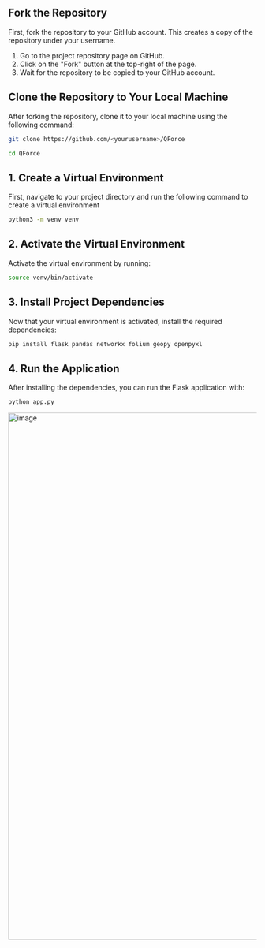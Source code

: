 ## Fork the Repository

First, fork the repository to your GitHub account. This creates a copy of the repository under your username.

1. Go to the project repository page on GitHub.
2. Click on the "Fork" button at the top-right of the page.
3. Wait for the repository to be copied to your GitHub account.

## Clone the Repository to Your Local Machine

After forking the repository, clone it to your local machine using the following command:

```bash
git clone https://github.com/<yourusername>/QForce
```

```bash
cd QForce
```

## 1. Create a Virtual Environment
First, navigate to your project directory and run the following command to create a virtual environment

```bash
python3 -m venv venv
```

## 2. Activate the Virtual Environment
Activate the virtual environment by running:

  ```bash
source venv/bin/activate
```

## 3. Install Project Dependencies
Now that your virtual environment is activated, install the required dependencies:

```bash
pip install flask pandas networkx folium geopy openpyxl
```

## 4. Run the Application
After installing the dependencies, you can run the Flask application with:

```bash
python app.py
```

<img width="1069" alt="image" src="https://github.com/user-attachments/assets/796f62d0-57e9-4cf5-8b01-85602a6b27aa" />



